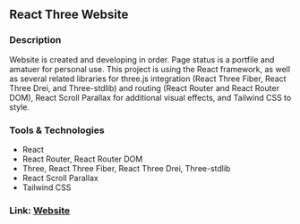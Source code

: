 ## React Three Website

### Description
 Website is created and developing in order. Page status is a portfile and amatuer for personal use. This project is using the React framework, as well as several related libraries for three.js integration (React Three Fiber, React Three Drei, and Three-stdlib) and routing (React Router and React Router DOM), React Scroll Parallax for additional visual effects, and Tailwind CSS to style. 

### Tools & Technologies
 * React
 * React Router, React Router DOM 
 * Three, React Three Fiber, React Three Drei, Three-stdlib
 * React Scroll Parallax
 * Tailwind CSS

### Link: [Website](https://danyatcode.github.io/react-three-website/)

